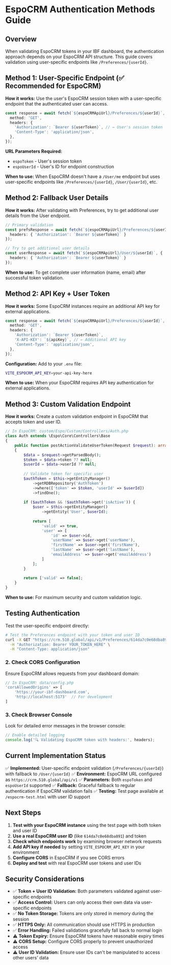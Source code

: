 # EspoCRM Authentication Methods Guide

## Overview

When validating EspoCRM tokens in your IBF dashboard, the authentication approach depends on your EspoCRM API structure. This guide covers validation using user-specific endpoints like `/Preferences/{userId}`.

## Method 1: User-Specific Endpoint (✅ Recommended for EspoCRM)

**How it works:** Use the user's EspoCRM session token with a user-specific endpoint that the authenticated user can access.

```typescript
const response = await fetch(`${espoCRMApiUrl}/Preferences/${userId}`, {
  method: 'GET',
  headers: {
    'Authorization': `Bearer ${userToken}`, // ← User's session token
    'Content-Type': 'application/json',
  },
});
```

**URL Parameters Required:**
- `espoToken` - User's session token  
- `espoUserId` - User's ID for endpoint construction

**When to use:** When EspoCRM doesn't have a `/User/me` endpoint but uses user-specific endpoints like `/Preferences/{userId}`, `/User/{userId}`, etc.

## Method 2: Fallback User Details

**How it works:** After validating with Preferences, try to get additional user details from the User endpoint.

```typescript
// Primary validation
const prefsResponse = await fetch(`${espoCRMApiUrl}/Preferences/${userId}`, {
  headers: { 'Authorization': `Bearer ${userToken}` }
});

// Try to get additional user details
const userResponse = await fetch(`${espoCRMApiUrl}/User/${userId}`, {
  headers: { 'Authorization': `Bearer ${userToken}` }
});
```

**When to use:** To get complete user information (name, email) after successful token validation.

## Method 2: API Key + User Token

**How it works:** Some EspoCRM instances require an additional API key for external applications.

```typescript
const response = await fetch(`${espoCRMApiUrl}/Preferences/${userId}`, {
  method: 'GET',
  headers: {
    'Authorization': `Bearer ${userToken}`,
    'X-API-KEY': `${apiKey}`, // ← Additional API key
    'Content-Type': 'application/json',
  },
});
```

**Configuration:** Add to your `.env` file:
```bash
VITE_ESPOCRM_API_KEY=your-api-key-here
```

**When to use:** When your EspoCRM requires API key authentication for external applications.

## Method 3: Custom Validation Endpoint

**How it works:** Create a custom validation endpoint in EspoCRM that accepts token and user ID.

```php
// In EspoCRM: custom/Espo/Custom/Controllers/Auth.php
class Auth extends \Espo\Core\Controllers\Base
{
    public function postActionValidateUserToken(Request $request): array
    {
        $data = $request->getParsedBody();
        $token = $data->token ?? null;
        $userId = $data->userId ?? null;
        
        // Validate token for specific user
        $authToken = $this->getEntityManager()
            ->getRDBRepository('AuthToken')
            ->where(['token' => $token, 'userId' => $userId])
            ->findOne();
            
        if ($authToken && !$authToken->get('isActive')) {
            $user = $this->getEntityManager()
                ->getEntity('User', $userId);
                
            return [
                'valid' => true,
                'user' => [
                    'id' => $user->id,
                    'userName' => $user->get('userName'),
                    'firstName' => $user->get('firstName'),
                    'lastName' => $user->get('lastName'),
                    'emailAddress' => $user->get('emailAddress')
                ]
            ];
        }
        
        return ['valid' => false];
    }
}
```

**When to use:** For maximum security and custom validation logic.

## Testing Authentication

Test the user-specific endpoint directly:

```bash
# Test the Preferences endpoint with your token and user ID
curl -X GET "https://crm.510.global/api/v1/Preferences/614da7c0e68dba891" \
  -H "Authorization: Bearer YOUR_TOKEN_HERE" \
  -H "Content-Type: application/json"
```

### 2. Check CORS Configuration

Ensure EspoCRM allows requests from your dashboard domain:

```php
// In EspoCRM: data/config.php
'corsAllowedOrigins' => [
    'https://your-ibf-dashboard.com',
    'http://localhost:5173'  // For development
]
```

### 3. Check Browser Console

Look for detailed error messages in the browser console:

```javascript
// Enable detailed logging
console.log('🔍 Validating EspoCRM token with headers:', headers);
```

## Current Implementation Status

✅ **Implemented:** User-specific endpoint validation (`/Preferences/{userId}`) with fallback to `/User/{userId}`
✅ **Environment:** EspoCRM URL configured as `https://crm.510.global/api/v1`
✅ **Parameters:** Both `espoToken` and `espoUserId` supported
✅ **Fallback:** Graceful fallback to regular authentication if EspoCRM validation fails
✅ **Testing:** Test page available at `/espocrm-test.html` with user ID support

## Next Steps

1. **Test with your EspoCRM instance** using the test page with both token and user ID
2. **Use a real EspoCRM user ID** (like `614da7c0e68dba891`) and token
3. **Check which endpoints work** by examining browser network requests  
4. **Add API key if needed** by setting `VITE_ESPOCRM_API_KEY` in your environment
5. **Configure CORS** in EspoCRM if you see CORS errors
6. **Deploy and test** with real EspoCRM user tokens and user IDs

## Security Considerations

- ✅ **Token + User ID Validation:** Both parameters validated against user-specific endpoints
- ✅ **Access Control:** Users can only access their own data via user-specific endpoints
- ✅ **No Token Storage:** Tokens are only stored in memory during the session  
- ✅ **HTTPS Only:** All communication should use HTTPS in production
- ✅ **Error Handling:** Failed validations gracefully fall back to normal login
- ⚠️ **Token Expiry:** Ensure EspoCRM tokens have reasonable expiry times
- ⚠️ **CORS Setup:** Configure CORS properly to prevent unauthorized access
- ⚠️ **User ID Validation:** Ensure user IDs can't be manipulated to access other users' data
